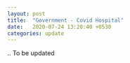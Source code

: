 ```yaml
---
layout: post
title:  "Government - Covid Hospital"
date:   2020-07-24 13:20:40 +0530
categories: update
---
```


.. To be updated
